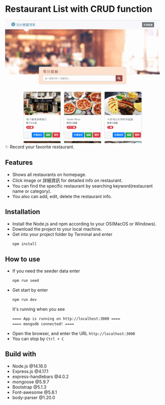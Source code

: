 # Restaurant List with CRUD function
![restaurantList.gif](./restaurantList.gif)
<br>
:sparkles: Record your favorite restaurant.  

## Features  
* Shows all restaurants on homepage.  
* Click image or 詳細資訊 for detailed info on restaurant.  
* You can find the specific restaurant by searching keyword(restaurant name or category).
* You also can add, edit, delete the restaurant info.

## Installation
* Install the Node.js and npm according to your OS(MacOS or Windows).
* Download the project to your local machine.
* Get into your project folder by Terminal and enter
  ```bash
  npm install
  ```

## How to use
* If you need the seeder data enter
  ```bash
  npm run seed
  ```
* Get start by enter
  ```bash
  npm run dev
  ```
  It's running when you see
  ```bash
  ==== App is running on http://localhost:3000 ====
  ==== mongodb connected! ====

  ```
* Open the browser, and enter the URL `http://localhost:3000`
* You can stop by `Ctrl + C`

## Build with
* Node.js @14.16.0
* Express.js @4.17.1
* express-handlebars @4.0.2
* mongoose @5.9.7
* Bootstrap @5.1.3
* Font-awesome @5.8.1
* body-parser @1.20.0
